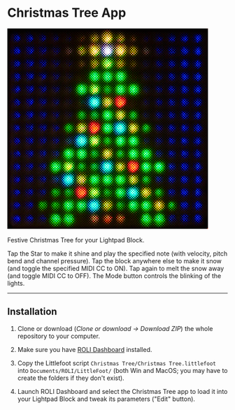 # Christmas Tree App

![Christmas Tree](screenshot01.png)

Festive Christmas Tree for your Lightpad Block.

Tap the Star to make it shine and play the specified note (with velocity, pitch bend and channel pressure).
Tap the block anywhere else to make it snow (and toggle the specified MIDI CC to ON).
Tap again to melt the snow away (and toggle MIDI CC to OFF).
The Mode button controls the blinking of the lights.

---

## Installation

1. Clone or download (*Clone or download -> Download ZIP*) the whole repository to your computer.

2. Make sure you have [ROLI Dashboard](https://roli.com/products/software/blocks-dashboard) installed.

3. Copy the Littlefoot script `Christmas Tree/Christmas Tree.littlefoot`  into `Documents/ROLI/LittleFoot/` (both Win and MacOS; you may have to create the folders if they don't exist).

4. Launch ROLI Dashboard and select the Christmas Tree app to load it into your Lightpad Block and tweak its parameters ("Edit" button).
